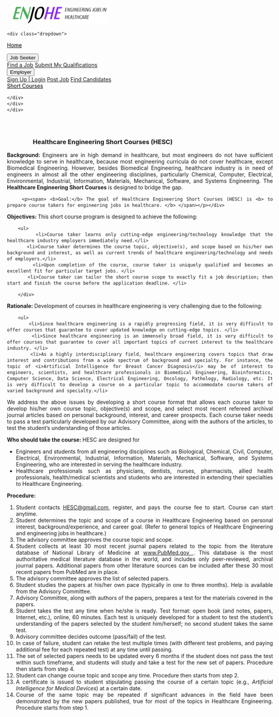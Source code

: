 <html>
<head>
<meta charset="UTF-8">
<title>ENJOHE Engineering Jobs In Healthcare</title>
<style type="text/css">
</style>
<link rel="stylesheet" href="sheet.css" type="text/css">
</head>

<body>
	
<div style="border-bottom: 3px;">	
	<div style="margin-bottom: 10px">
<span style="padding-left: 15px" ><img src="logo2.png" width="250" height="50" alt=""/> </span>
<div class="nav">
	
    <div class="dropdown">
  <a id="on-hover" class="dropbtn font1" onmouseover="bigImg()" onmouseout="normalImg()" style="color:black" href="index.html">Home </a>
  <div class="dropdown-content">
  </div>
</div>
	
<div class="dropdown">
  <button class="dropbtn font1">Job Seeker</button>
  <div class="dropdown-content">
	  <div class="font1">
    <a href="search_job.php">Find a Job</a>
    <a href="submit_info.php">Submit My Qualifications</a>
	  </div>
    
  </div>
</div>
	<div class="dropdown">
  <button class="dropbtn font1">Employer</button>
  <div class="dropdown-content">
	   <div class="font1">
        <a href="register.php">Sign Up | Login</a>
        <a href="postjob.php">Post Job</a>
		<a href="find_seekers.php">Find Candidates</a>
        </div>
  </div>
</div>

 <div class="dropdown">
  <a id="on-hover-course" class="dropbtn font1" onmouseover="bigImg1()" onmouseout="normalImg1()" style="color:black" href="short_course.html">Short Courses </a>
  <div class="dropdown-content">
  </div>
</div>

	</div>
	</div>
	</div>


	
		
<div class="font1">
<div style=" padding-top: 10px;" align="center">
	<h3 style="padding-top: 20px;" ><span class="font1">Healthcare Engineering Short Courses (HESC)</span></h3>	
</div>

<div align="center">
<div style="width: 700px; text-align:justify;">
		<p><span> <b> Background: </b> Engineers are in high demand in healthcare, but most engineers do not have sufficient knowledge to serve in healthcare, because most engineering curricula do not cover healthcare, except Biomedical Engineering. However, besides Biomedical Engineering, healthcare industry is in need of engineers in almost all the other engineering disciplines, particularly Chemical, Computer, Electrical, Environmental, Industrial, Information, Materials, Mechanical, Software, and Systems Engineering. The <b> Healthcare Engineering Short Courses </b> is designed to bridge the gap.</span></p>
	
    	<p><span> <b>Goal:</b> The goal of Healthcare Engineering Short Courses (HESC) is <b> to prepare course takers for engineering jobs in healthcare. </b> </span></p></div>


<div style="width: 700px; text-align:justify;">
		<p><span> <b>Objectives: </b>This short course program is designed to achieve the following: </span></p>

        <ul>
           <li>Course taker learns only cutting-edge engineering/technology knowledge that the healthcare industry employers immediately need.</li>
           <li>Course taker determines the course topic, objective(s), and scope based on his/her own background and interest, as well as current trends of healthcare engineering/technology and needs of employers.</li>
           <li>Upon completion of the course, course taker is uniquely qualified and becomes an excellent fit for particular target jobs. </li>
           <li>Course taker can tailor the short course scope to exactly fit a job description; then start and finish the course before the application deadline. </li>
</ul>  
    	
        </div>

<div style="width: 700px; text-align:justify;">
		<p><span> <b>Rationale: </b>Development of courses in healthcare engineering is very challenging due to the following: </span></p>

        <ul>
           <li>Since healthcare engineering is a rapidly progressing field, it is very difficult to offer courses that guarantee to cover updated knowledge on cutting-edge topics. </li>
           <li>Since healthcare engineering is an immensely broad field, it is very difficult to offer courses that guarantee to cover all important topics of current interest to the healthcare industry. </li>
           <li>As a highly interdisciplinary field, healthcare engineering covers topics that draw interest and contributions from a wide spectrum of background and specialty. For instance, the topic of <i>Artificial Intelligence for Breast Cancer Diagnosis</i> may be of interest to engineers, scientists, and healthcare professionals in Biomedical Engineering, Bioinformatics, Computer Science, Data Science, Electrical Engineering, Oncology, Pathology, Radiology, etc. It is very difficult to develop a course on a particular topic to accommodate course takers of varied background and specialty.</li>
           
</ul>  
</div>

<div style="width: 700px; text-align:justify;">
		<p><span>We address the above issues by developing a short course format that allows each course taker to develop his/her own course topic, objective(s) and scope, and select most recent refereed archival journal articles based on personal background, interest, and career prospects. Each course taker needs to pass a test particularly developed by our Advisory Committee, along with the authors of the articles, to test the student’s understanding of those articles. </span></p>

       
</div>

<div style="width: 700px; text-align:justify;">
		<p><span> <b> Who should take the course: </b> HESC are designed for </span></p>
	<ul>
           <li>Engineers and students from all engineering disciplines such as Biological, Chemical, Civil, Computer, Electrical, Environmental, Industrial, Information, Materials, Mechanical, Software, and Systems Engineering, who are interested in serving the healthcare industry.</li>
           <li>Healthcare professionals such as physicians, dentists, nurses, pharmacists, allied health professionals, health/medical scientists and students who are interested in extending their specialties to Healthcare Engineering.</li>
</ul>  
    	

</div>


<div style="width: 700px; text-align:justify;">
		<p><span> <b> Procedure: </b> </span></p>
	<ol>
           <li>Student contacts <a href="HESC@gmail.com">HESC@gmail.com</a>, register, and pays the course fee to start. Course can start anytime.</li>
           <li>Student determines the topic and scope of a course in Healthcare Engineering based on personal interest, background/experience, and career goal. (Refer to general topics of Healthcare Engineering and engineering jobs in healthcare.)</li>
           <li>The advisory committee approves the course topic and scope.</li>
           <li>Student collects at least 30 most recent journal papers related to the topic from the literature database of National Library of Medicine at <a href="www.PubMed.gov"> www.PubMed.gov </a>.  This database is the most authoritative medical literature database in the world, and includes only peer-reviewed, archival journal papers.  Additional papers from other literature sources can be included after these 30 most recent papers from PubMed are in place.</li>
           <li>The advisory committee approves the list of selected papers.</li>
           <li>Student studies the papers at his/her own pace (typically in one to three months). Help is available from the Advisory Committee.  </li>
           <li>Advisory Committee, along with authors of the papers, prepares a test for the materials covered in the papers. </li>
           <li>Student takes the test any time when he/she is ready. Test format: open book (and notes, papers, Internet, etc.), online, 60 minutes. Each test is uniquely developed for a student to test the student’s understanding of the papers selected by the student him/herself; no second student takes the same test.</li>
           <li>Advisory committee decides outcome (pass/fail) of the test.</li>
           <li>In case of failure, student can retake the test multiple times (with different test problems, and paying additional fee for each repeated test) at any time until passing.</li>
           <li>The set of selected papers needs to be updated every 6 months if the student does not pass the test within such timeframe, and students will study and take a test for the new set of papers. Procedure then starts from step 4.</li>
           <li>Student can change course topic and scope any time. Procedure then starts from step 2. </li>
           <li>A certificate is issued to student stipulating passing the course of a certain topic (e.g., <i> Artificial Intelligence for Medical Devices</i>) at a certain date. </li>
           <li>Course of the same topic may be repeated if significant advances in the field have been demonstrated by the new papers published, true for most of the topics in Healthcare Engineering. Procedure starts from step 1.</li>
</ol>  
    	

</div>




</div>
	
    
</body>

<script>
function bigImg() {
  document.getElementById("on-hover").style.color = "white";
}

function normalImg() {
  document.getElementById("on-hover").style.color = "black";
}

function bigImg1() {
  document.getElementById("on-hover-course").style.color = "white";
}

function normalImg1() {
    document.getElementById("on-hover-course").style.color = "black";
}

</script>

</html>
